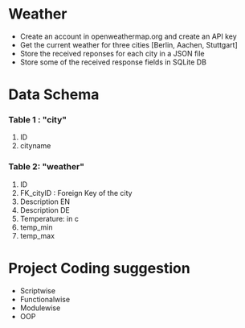 # Weather

- Create an account in openweathermap.org and create an API key
- Get the current weather for three cities [Berlin, Aachen, Stuttgart]
- Store the received reponses for each city in a JSON file
- Store some of the received response fields in SQLite DB 



# Data Schema
### Table 1 : "city" 
1. ID
2. cityname


### Table 2: "weather" 
1. ID 
2. FK_cityID : Foreign Key of  the city 
3. Description EN
4. Description DE
5. Temperature: in c
6. temp_min
7. temp_max


# Project Coding suggestion
- Scriptwise
- Functionalwise
- Modulewise
- OOP
